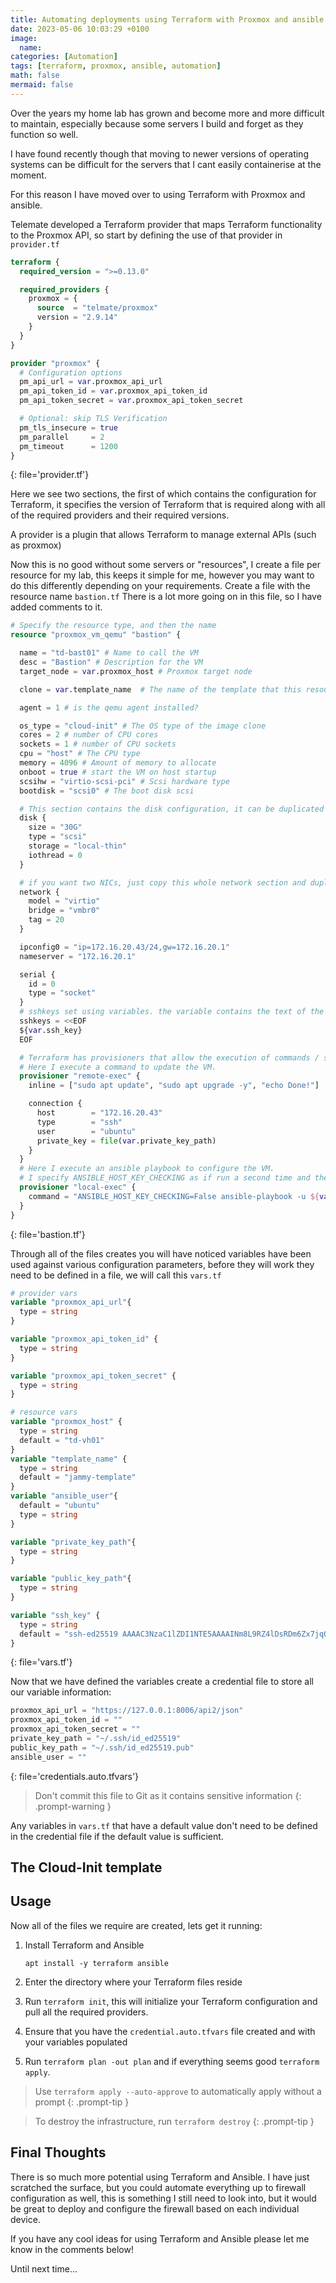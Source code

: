 ```yaml
---
title: Automating deployments using Terraform with Proxmox and ansible
date: 2023-05-06 10:03:29 +0100
image:
  name:
categories: [Automation]
tags: [terraform, proxmox, ansible, automation]
math: false
mermaid: false
---
```


Over the years my home lab has grown and become more and more difficult to maintain, especially because some servers I build and forget as they function so well.

I have found recently though that moving to newer versions of operating systems can be difficult for the servers that I cant easily containerise at the moment.

For this reason I have moved over to using Terraform with Proxmox and ansible.

Telemate developed a Terraform provider that maps Terraform functionality to the Proxmox API, so start by defining the use of that provider in `provider.tf`

```terraform
terraform {
  required_version = ">=0.13.0"

  required_providers {
    proxmox = {
      source  = "telmate/proxmox"
      version = "2.9.14"
    }
  }
}

provider "proxmox" {
  # Configuration options
  pm_api_url = var.proxmox_api_url
  pm_api_token_id = var.proxmox_api_token_id
  pm_api_token_secret = var.proxmox_api_token_secret

  # Optional: skip TLS Verification
  pm_tls_insecure = true
  pm_parallel     = 2
  pm_timeout      = 1200
}
```

{: file='provider.tf'}

Here we see two sections, the first of which contains the configuration for Terraform, it specifies the version of Terraform that is required along with all of the required providers and their required versions.


A provider is a plugin that allows Terraform to manage external APIs (such as proxmox)

Now this is no good without some servers or "resources", I create a file per resource for my lab, this keeps it simple for me, however you may want to do this differently depending on your requirements. Create a file with the resource name `bastion.tf` There is a lot more going on in this file, so I have added comments to it.

```terraform
# Specify the resource type, and then the name
resource "proxmox_vm_qemu" "bastion" {

  name = "td-bast01" # Name to call the VM
  desc = "Bastion" # Description for the VM
  target_node = var.proxmox_host # Proxmox target node

  clone = var.template_name  # The name of the template that this resource will be created from

  agent = 1 # is the qemu agent installed?

  os_type = "cloud-init" # The OS type of the image clone
  cores = 2 # number of CPU cores
  sockets = 1 # number of CPU sockets
  cpu = "host" # The CPU type
  memory = 4096 # Amount of memory to allocate
  onboot = true # start the VM on host startup
  scsihw = "virtio-scsi-pci" # Scsi hardware type
  bootdisk = "scsi0" # The boot disk scsi

  # This section contains the disk configuration, it can be duplicated for additional disks
  disk {
    size = "30G"
    type = "scsi"
    storage = "local-thin"
    iothread = 0
  }

  # if you want two NICs, just copy this whole network section and duplicate it
  network {
    model = "virtio"
    bridge = "vmbr0"
    tag = 20
  }

  ipconfig0 = "ip=172.16.20.43/24,gw=172.16.20.1"
  nameserver = "172.16.20.1"

  serial {
    id = 0
    type = "socket"
  }
  # sshkeys set using variables. the variable contains the text of the key.
  sshkeys = <<EOF
  ${var.ssh_key}
  EOF

  # Terraform has provisioners that allow the execution of commands / scripts on a local or remote machine.
  # Here I execute a command to update the VM.
  provisioner "remote-exec" {
    inline = ["sudo apt update", "sudo apt upgrade -y", "echo Done!"]

    connection {
      host        = "172.16.20.43"
      type        = "ssh"
      user        = "ubuntu"
      private_key = file(var.private_key_path)
    }
  }
  # Here I execute an ansible playbook to configure the VM.
  # I specify ANSIBLE_HOST_KEY_CHECKING as if run a second time and the VM is rebuil ansible wont connect unless this is set to false.
  provisioner "local-exec" {
    command = "ANSIBLE_HOST_KEY_CHECKING=False ansible-playbook -u ${var.ansible_user}  -l bastion -i ../ansible-deploy/inventory --private-key ${var.private_key_path} -e 'pub_key=${var.public_key_path}' --ssh-extra-args '-o UserKnownHostsFile=/dev/null' ../ansible-deploy/main.yml"
  }
}
```

{: file='bastion.tf'}

Through all of the files creates you will have noticed variables have been used against various configuration parameters, before they will work they need to be defined in a file, we will call this `vars.tf`

```terraform
# provider vars
variable "proxmox_api_url"{
  type = string
}

variable "proxmox_api_token_id" {
  type = string
}

variable "proxmox_api_token_secret" {
  type = string
}

# resource vars
variable "proxmox_host" {
  type = string
  default = "td-vh01"
}
variable "template_name" {
  type = string
  default = "jammy-template"
}
variable "ansible_user"{
  default = "ubuntu"
  type = string
}

variable "private_key_path"{
  type = string
}

variable "public_key_path"{
  type = string
}

variable "ssh_key" {
  type = string
  default = "ssh-ed25519 AAAAC3NzaC1lZDI1NTE5AAAAINm8L9RZ4lDsRDm6Zx7jqOrQx9mO7FphqcrV5teyGVJN"
}

```

{: file='vars.tf'}

Now that we have defined the variables create a credential file to store all our variable information:

```terraform
proxmox_api_url = "https://127.0.0.1:8006/api2/json"
proxmox_api_token_id = ""
proxmox_api_token_secret = ""
private_key_path = "~/.ssh/id_ed25519"
public_key_path = "~/.ssh/id_ed25519.pub"
ansible_user = ""
```

{: file='credentials.auto.tfvars'}

> Don't commit this file to Git as it contains sensitive information
{: .prompt-warning }

Any variables in `vars.tf` that have a default value don't need to be defined in the credential file if the default value is sufficient.

## The Cloud-Init template


## Usage

Now all of the files we require are created, lets get it running:

1. Install Terraform and Ansible

    ```shell
    apt install -y terraform ansible
    ```

1. Enter the directory where your Terraform files reside
1. Run `terraform init`, this will initialize your Terraform configuration and pull all the required providers.
1. Ensure that you have the `credential.auto.tfvars` file created and with your variables populated
1. Run `terraform plan -out plan` and if everything seems good `terraform apply`.

> Use `terraform apply --auto-approve` to automatically apply without a prompt
{: .prompt-tip }

> To destroy the infrastructure, run `terraform destroy`
{: .prompt-tip }

## Final Thoughts

There is so much more potential using Terraform and Ansible. I have just scratched the surface, but you could automate everything up to firewall configuration as well, this is something I still need to look into, but it would be great to deploy and configure the firewall based on each individual device.

If you have any cool ideas for using Terraform and Ansible please let me know in the comments below!

Until next time...
